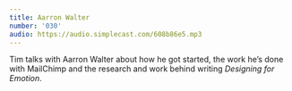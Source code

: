 ```yaml
---
title: Aarron Walter
number: '030'
audio: https://audio.simplecast.com/608b86e5.mp3
---
```


Tim talks with Aarron Walter about how he got started, the work he’s done with MailChimp and the research and work behind writing *Designing for Emotion*.
